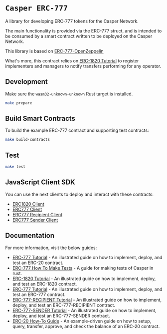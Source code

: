 # `Casper ERC-777`

A library for developing ERC-777 tokens for the Casper Network.

The main functionality is provided via the ERC-777 struct, and is intended to be consumed by a smart contract written to be deployed on the Casper Network.

This library is based on [ERC-777-OpenZeppelin](https://docs.openzeppelin.com/contracts/2.x/api/token/erc777#IERC777-authorizeOperator-address-)

What's more, this contract relies on [ERC-1820 Tutorial](erc1820/README.md) to register implementers and managers to notify transfers performing for any operator.

## Development

Make sure the `wasm32-unknown-unknown` Rust target is installed.

```bash
make prepare
```

## Build Smart Contracts
To build the example ERC-777 contract and supporting test contracts:

```bash
make build-contracts
```

## Test

```bash
make test
```

## JavaScript Client SDK

You can use the next clients to deploy and interact with these contracts:
- [ERC1820 Client](https://github.com/Rengo-Labs/CasperLabs-ERC777-client/tree/master/src/clients/erc1820)
- [ERC777 Client](https://github.com/Rengo-Labs/CasperLabs-ERC777-client/tree/master/src/clients/erc777)
- [ERC777 Recipient Client](https://github.com/Rengo-Labs/CasperLabs-ERC777-client/tree/master/src/clients/erc777_recipient)
- [ERC777 Sender Client](https://github.com/Rengo-Labs/CasperLabs-ERC777-client/tree/master/src/clients/erc777_sender)

## Documentation

For more information, visit the below guides:
- [ERC-777 Tutorial](TUTORIAL.md) - An illustrated guide on how to implement, deploy, and test an ERC-20 contract.
- [ERC-777 How To Make Tests](HOW_TO.md) - A guide for making tests of Casper in rust.
- [ERC-1820 Tutorial](erc1820/README.md) - An illustrated guide on how to implement, deploy, and test an ERC-1820 contract.
- [ERC-777 Tutorial](erc777/README.md) - An illustrated guide on how to implement, deploy, and test an ERC-777 contract.
- [ERC-777-RECIPIENT Tutorial](erc777-recipient/README.md) - An illustrated guide on how to implement, deploy, and test an ERC-777-RECIPIENT contract.
- [ERC-777-SENDER Tutorial](erc777-sender/README.md) - An illustrated guide on how to implement, deploy, and test an ERC-777-SENDER contract. 
- [ERC-20 How-To Guide](https://casper.network/docs/workflow/erc-20-sample-guide) - An example-driven guide on how to setup, query, transfer, approve, and check the balance of an ERC-20 contract.